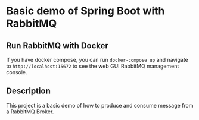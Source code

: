 # Basic demo of Spring Boot with RabbitMQ

## Run RabbitMQ with Docker

If you have docker compose, you can run `docker-compose up` and navigate to `http://localhost:15672` to see the web GUI RabbitMQ management console.

## Description

This project is a basic demo of how to produce and consume message from a RabbitMQ Broker.